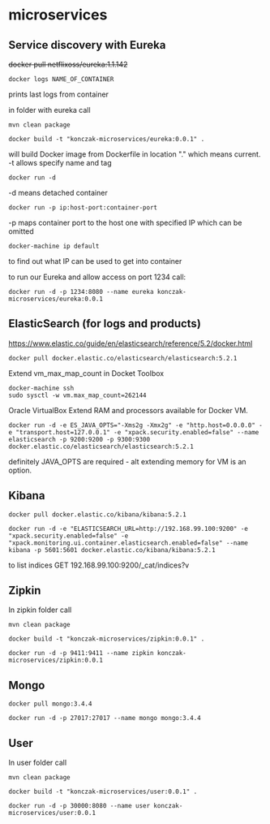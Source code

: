 # microservices

## Service discovery with Eureka

~~docker pull netflixoss/eureka:1.1.142~~

~~~
docker logs NAME_OF_CONTAINER
~~~

prints last logs from container

in folder with eureka call

~~~
mvn clean package
~~~

~~~
docker build -t "konczak-microservices/eureka:0.0.1" .
~~~

will build Docker image from Dockerfile in location "." which means current.
-t allows specify name and tag

~~~
docker run -d
~~~

-d means detached container

~~~
docker run -p ip:host-port:container-port
~~~

-p maps container port to the host one with specified IP which can be omitted

~~~
docker-machine ip default
~~~

to find out what IP can be used to get into container

to run our Eureka and allow access on port 1234 call:

~~~
docker run -d -p 1234:8080 --name eureka konczak-microservices/eureka:0.0.1
~~~

## ElasticSearch (for logs and products)

https://www.elastic.co/guide/en/elasticsearch/reference/5.2/docker.html

~~~
docker pull docker.elastic.co/elasticsearch/elasticsearch:5.2.1
~~~

Extend vm_max_map_count in Docket Toolbox

~~~
docker-machine ssh
sudo sysctl -w vm.max_map_count=262144
~~~

Oracle VirtualBox
Extend RAM and processors available for Docker VM.

~~~
docker run -d -e ES_JAVA_OPTS="-Xms2g -Xmx2g" -e "http.host=0.0.0.0" -e "transport.host=127.0.0.1" -e "xpack.security.enabled=false" --name elasticsearch -p 9200:9200 -p 9300:9300 docker.elastic.co/elasticsearch/elasticsearch:5.2.1
~~~

definitely JAVA_OPTS are required - alt extending memory for VM is an option.

## Kibana

~~~
docker pull docker.elastic.co/kibana/kibana:5.2.1
~~~

~~~
docker run -d -e "ELASTICSEARCH_URL=http://192.168.99.100:9200" -e "xpack.security.enabled=false" -e "xpack.monitoring.ui.container.elasticsearch.enabled=false" --name kibana -p 5601:5601 docker.elastic.co/kibana/kibana:5.2.1
~~~

to list indices GET 192.168.99.100:9200/_cat/indices?v

## Zipkin
In zipkin folder call

~~~
mvn clean package
~~~

~~~
docker build -t "konczak-microservices/zipkin:0.0.1" .
~~~

~~~
docker run -d -p 9411:9411 --name zipkin konczak-microservices/zipkin:0.0.1
~~~

## Mongo
~~~
docker pull mongo:3.4.4
~~~

~~~
docker run -d -p 27017:27017 --name mongo mongo:3.4.4
~~~

## User
In user folder call


~~~
mvn clean package
~~~

~~~
docker build -t "konczak-microservices/user:0.0.1" .
~~~

~~~
docker run -d -p 30000:8080 --name user konczak-microservices/user:0.0.1
~~~